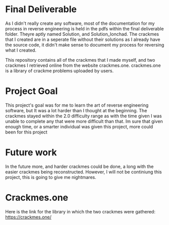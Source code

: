 # Final Deliverable
As I didn't really create any software, most of the documentation for my process in reverse engineering is held in the pdfs within the final deliverable folder. Theyre aptly named Solution, and Solution_Ionchad.
The crackmes that I created are in a seperate file without their solutions as I already have the source code, it didn't make sense to document my process for reversing what I created.

This repository contains all of the crackmes that I made myself, and two crackmes I retrieved online from the website crackmes.one. crackmes.one is a library of crackme problems uploaded by users. 

# Project Goal
This project's goal was for me to learn the art of reverse engineering software, but It was a lot harder than I thought at the beginning. The crackmes stayed within the 2.0 difficulty range as with the time given I was unable to complete any that were more difficult than that. Im sure that given enough time, or a smarter individual was given this project, more could been for this project

# Future work
In the future more, and harder crackmes could be done, a long with the easier crackmes being reconstructed. However, I will not be continiung this project, this is going to give me nightmares.

# Crackmes.one
Here is the link for the library in which the two crackmes were gathered: https://crackmes.one/
